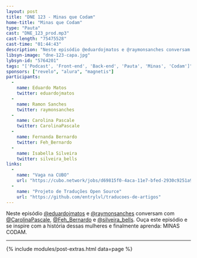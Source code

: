 ```yaml
---
layout: post
title: "DNE 123 - Minas que Codam"
home-title: "Minas que Codam"
type: "Pauta"
cast: "DNE_123_prod.mp3"
cast-length: "75475528"
cast-time: "01:44:43"
description: "Neste episódio @eduardojmatos e @raymonsanches conversam com @CarolinaPascale, @Feh_Bernardo e @silveira_bells. Ouça este episódio e se inspire com a história dessas mulheres e finalmente aprenda: MINAS CODAM."
libsyn-image: "dne-123-capa.jpg"
lybsyn-id: "5764201"
tags: "['Podcast', 'Front-end', 'Back-end', 'Pauta', 'Minas', 'Codam']"
sponsors: ["revelo", "alura", "magnetis"]
participants:
  -
    name: Eduardo Matos
    twitter: eduardojmatos
  -
    name: Ramon Sanches
    twitter: raymonsanches
  -
    name: Carolina Pascale
    twitter: CarolinaPascale
  -
    name: Fernanda Bernardo
    twitter: Feh_Bernardo
  -
    name: Isabella Silveira
    twitter: silveira_bells
links:
  -
    name: "Vaga na CUBO"
    url: "https://cubo.network/jobs/d69815f0-4aca-11e7-bfed-2930c9251a9d"
  -
    name: "Projeto de Traduções Open Source"
    url: "https://github.com/entrylvl/traducoes-de-artigos"
---
```


Neste episódio [@eduardojmatos](http://twitter.com/eduardojmatos) e [@raymonsanches](http://twitter.com/raymonsanches) conversam com [@CarolinaPascale](http://twitter.com/CarolinaPascale), [@Feh_Bernardo](http://twitter.com/Feh_Bernardo) e [@silveira_bells](http://twitter.com/silveira_bells). Ouça este episódio e se inspire com a história dessas mulheres e finalmente aprenda: MINAS CODAM.

---

{% include modules/post-extras.html data=page %}
